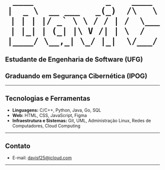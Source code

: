 
<h1 align="center">
<pre>              
____              _    ____
|  _ \  __ ___   _(_)  /\   \
 | | | |/ _` \ \ / / | /  \___\
 | |_| | (_| |\ V /| | \  /   /
|____/ \__,_| \_/ |_|  \/___/
</pre>
</h1>

## Estudante de Engenharia de Software (UFG)

## Graduando em Segurança Cibernética (IPOG) 
---

## Tecnologias e Ferramentas
- **Linguagens:** C/C++, Python, Java, Go, SQL 
- **Web:** HTML, CSS, JavaScript, Figma    
- **Infraestrutura e Sistemas:** Git, UML, Administração Linux, Redes de Computadores, Cloud Computing   
---

## Contato
- E-mail: [davisf25@icloud.com](mailto:davisf25@icloud.com)  
---

